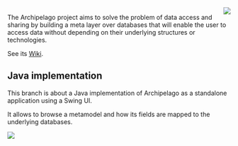 <img src="doc/web/archipelago/images/Archipelago.png" align=right>

The Archipelago project aims to solve the problem of data access and sharing by building a meta layer over databases that will enable the user to access data without depending on their underlying structures or technologies.

See its [Wiki](https://github.com/Javarome/Archipelago/wiki).

## Java implementation

This branch is about a Java implementation of Archipelago as a standalone application using a Swing UI.

It allows to browse a metamodel and how its fields are mapped to the underlying databases.

<img src="doc/web/archipelago/images/screen1.jpg">
